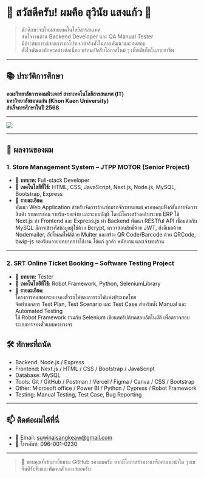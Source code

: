 # 👋 สวัสดีครับ! ผมคือ สุวินัย แสงแก้ว 👋

> นักศึกษาจบใหม่สายเทคโนโลยีสารสนเทศ  
> สนใจงานด้าน Backend Developer และ QA Manual Tester  
> มีประสบการณ์จากการทำโปรเจกต์จริงทั้งในสายพัฒนาและทดสอบ  
> ตั้งใจพัฒนาทักษะอย่างต่อเนื่อง พร้อมเปิดรับโอกาสใหม่ ๆ เพื่อเติบโตในสายอาชีพ

---

## 📚 ประวัติการศึกษา

**คณะวิทยาลัยการคอมพิวเตอร์ สาขาเทคโนโลยีสารสนเทศ (IT)**  
**มหาวิทยาลัยขอนแก่น (Khon Kaen University)**  
**สำเร็จการศึกษาในปี 2568**

---

<p align="left">
  <img src="https://skillicons.dev/icons?i=nodejs,express,react,next,mysql,js,html,css,bootstrap,git,github,vercel,postman,figma,canva" />
</p>

---

## 📂 ผลงานของผม

### 1. Store Management System – JTPP MOTOR (Senior Project)

- 📄 **บทบาท:** Full-stack Developer  
- 🧰 **เทคโนโลยีที่ใช้:** HTML, CSS, JavaScript, Next.js, Node.js, MySQL, Bootstrap, Express  
- 🔧 **รายละเอียด:**  
  พัฒนา Web Application สำหรับจัดการร้านซ่อมรถจักรยานยนต์ ครอบคลุมฟังก์ชันการจัดการสินค้า รายการซ่อม รายรับ-รายจ่าย และระบบบัญชี โดยมีโครงสร้างคล้ายระบบ ERP
  ใช้ Next.js ทำ Frontend และ Express.js ทำ Backend พัฒนา RESTful API เชื่อมต่อกับ MySQL
  มีการเข้ารหัสข้อมูลผู้ใช้ด้วย Bcrypt, ตรวจสอบสิทธิ์ด้วย JWT, ส่งอีเมลด้วย Nodemailer, อัปโหลดไฟล์ด้วย Multer และสร้าง QR Code/Barcode ด้วย QRCode, bwip-js
  รองรับหลายบทบาทการใช้งาน ได้แก่ ลูกค้า พนักงาน และเจ้าของร้าน

---

### 2. SRT Online Ticket Booking – Software Testing Project

- 📄 **บทบาท:** Tester  
- 🧰 **เทคโนโลยีที่ใช้:** Robot Framework, Python, SeleniumLibrary  
- 🔧 **รายละเอียด:**  
  โครงการทดสอบระบบจองตั๋วรถไฟของการรถไฟแห่งประเทศไทย  
  จัดทำเอกสาร Test Plan, Test Scenario และ Test Case สำหรับทั้ง Manual และ Automated Testing  
  ใช้ Robot Framework ร่วมกับ Selenium เขียนสคริปต์ทดสอบอัตโนมัติ เพื่อตรวจสอบระบบการจองตั๋วแบบครบวงจร

## 🛠️ ทักษะที่ถนัด

- Backend: Node.js / Express 
- Frontend: Next.js / HTML / CSS / Bootstrap / JavaScript
- Database: MySQL
- Tools: Git / GitHub / Postman / Vercel / Figma / Canva / CSS / Bootstrap
- Other: Microsoft office / Power BI / Python / Cypress / Robot Framework
- Testing: Manual Testing, Test Case, Bug Reporting

---

## 📫 ติดต่อผมได้ที่นี่

- 📧 Email: suwinaisangkeaw@gmail.com  
- 📱 โทรศัพท์: 096-001-0230

---

> 🙏 ขอบคุณที่เข้ามาเยี่ยมชม GitHub ของผมครับ หากมีโอกาสร่วมงานหรือคำแนะนำใด ๆ ผมยินดีรับฟังและพัฒนาตัวเองเสมอครับ
